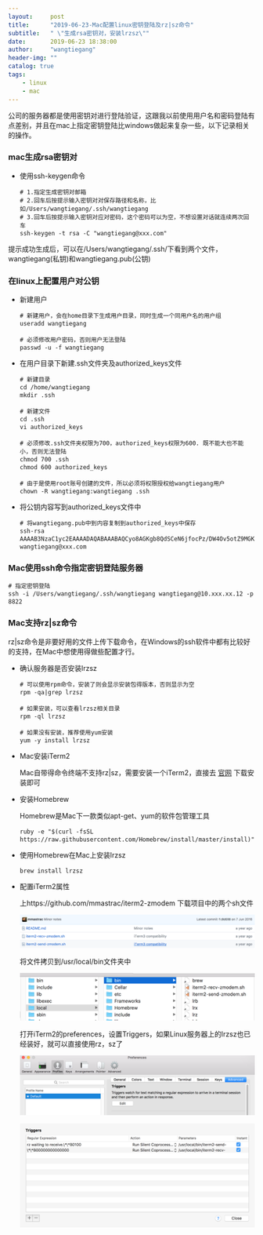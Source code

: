 ```yaml
---
layout:     post
title:      "2019-06-23-Mac配置linux密钥登陆及rz|sz命令"
subtitle:   " \"生成rsa密钥对，安装lrzsz\""
date:       2019-06-23 18:38:00
author:     "wangtiegang"
header-img: ""
catalog: true
tags:
    - linux
    - mac
---
```


公司的服务器都是使用密钥对进行登陆验证，这跟我以前使用用户名和密码登陆有点差别，并且在mac上指定密钥登陆比windows做起来复杂一些，以下记录相关的操作。

### mac生成rsa密钥对

* 使用ssh-keygen命令
  
  ```shell
  # 1.指定生成密钥对邮箱
  # 2.回车后按提示输入密钥对对保存路径和名称，比如/Users/wangtiegang/.ssh/wangtiegang
  # 3.回车后按提示输入密钥对应对密码，这个密码可以为空，不想设置对话就连续两次回车
  ssh-keygen -t rsa -C "wangtiegang@xxx.com"
  ```

提示成功生成后，可以在/Users/wangtiegang/.ssh/下看到两个文件，wangtiegang(私钥)和wangtiegang.pub(公钥)

### 在linux上配置用户对公钥

* 新建用户
  
  ```shell
  # 新建用户，会在home目录下生成用户目录，同时生成一个同用户名的用户组
  useradd wangtiegang

  # 必须修改用户密码，否则用户无法登陆
  passwd -u -f wangtiegang
  ```

* 在用户目录下新建.ssh文件夹及authorized_keys文件
  
  ```shell
  # 新建目录
  cd /home/wangtiegang
  mkdir .ssh

  # 新建文件
  cd .ssh
  vi authorized_keys

  # 必须修改.ssh文件夹权限为700，authorized_keys权限为600. 既不能大也不能小，否则无法登陆
  chmod 700 .ssh 
  chmod 600 authorized_keys 

  # 由于是使用root账号创建的文件，所以必须将权限授权给wangtiegang用户
  chown -R wangtiegang:wangtiegang .ssh
  ```

* 将公钥内容写到authorized_keys文件中
  
  ```shell
  # 将wangtiegang.pub中到内容复制到authorized_keys中保存
  ssh-rsa AAAAB3NzaC1yc2EAAAADAQABAAABAQCyo8AGKgb8QdSCeN6jfocPz/DW4Ov5otZ9MGK5SsROL3ABt8OEquqbIP7ErQKrmddeMZvbJvdeQjjQqvPCaX0BymZti7iZ4VkpLHTQ4vHDQUbVz2JNnd+aztlC/EnVRykbv/bvzkze/XQYrzln4SyLOW95WBA+m37NYpMZ+TvG5sCSi7vrjjfBRZhTf919l4pnc0s6qJGmTEHQhFeI5Jw2Ut94z5ZID0XwIviMLCjxj7VtO3mFfQyDXdVb2ztwa089Yn4xImQvmcir9XDGSyyCM5eo3Zkrdc7nK1KyEnHdut+k3edPPtUPZlo7omCCtVaIydUKV0snl7kq6GaNlU0p wangtiegang@xxx.com
  ```

### Mac使用ssh命令指定密钥登陆服务器

```shell
# 指定密钥登陆
ssh -i /Users/wangtiegang/.ssh/wangtiegang wangtiegang@10.xxx.xx.12 -p 8822
```

### Mac支持rz|sz命令

rz|sz命令是非要好用的文件上传下载命令，在Windows的ssh软件中都有比较好的支持，在Mac中想使用得做些配置才行。

* 确认服务器是否安装lrzsz
  
  ```shell
  # 可以使用rpm命令，安装了则会显示安装包得版本，否则显示为空
  rpm -qa|grep lrzsz

  # 如果安装，可以查看lrzsz相关目录
  rpm -ql lrzsz
  
  # 如果没有安装，推荐使用yum安装
  yum -y install lrzsz
  ```

* Mac安装iTerm2
  
  Mac自带得命令终端不支持rz|sz，需要安装一个iTerm2，直接去 [官网](https://www.iterm2.com/) 下载安装即可

* 安装Homebrew
  
  Homebrew是Mac下一款类似apt-get、yum的软件包管理工具

  ```shell
  ruby -e "$(curl -fsSL https://raw.githubusercontent.com/Homebrew/install/master/install)"
  ```

* 使用Homebrew在Mac上安装lrzsz
  
  ```shell
  brew install lrzsz
  ```

* 配置iTerm2属性
  
  上https://github.com/mmastrac/iterm2-zmodem  下载项目中的两个sh文件

  ![lrzsz-1](/img/in-post/2019-06/lrzsz-1.png)

  将文件拷贝到/usr/local/bin文件夹中

  ![lrzsz-2](/img/in-post/2019-06/lrzsz-2.png)

  打开iTerm2的preferences，设置Triggers，如果Linux服务器上的lrzsz也已经装好，就可以直接使用rz，sz了

  ![lrzsz-3](/img/in-post/2019-06/lrzsz-3.png)

  ![lrzsz-4](/img/in-post/2019-06/lrzsz-4.png)
